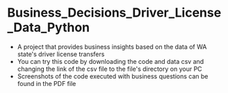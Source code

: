 # Business_Decisions_Driver_License_Data_Python
- A project that provides business insights based on the data of WA state's driver license transfers
- You can try this code by downloading the code and data csv and changing the link of the csv file to the file's directory on your PC
- Screenshots of the code executed with business questions can be found in the PDF file
